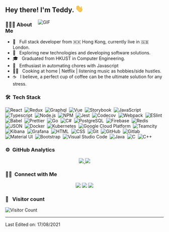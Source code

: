 <h2> Hey there! I'm Teddy. <img src="https://raw.githubusercontent.com/teddylun/teddylun/master/assets/Hi.gif" width="25"></h2>
<img align="right" alt="GIF" src="https://raw.githubusercontent.com/teddylun/teddylun/master/assets/gif4.gif" width="400"/>

<h3> 👨🏻‍💻 About Me </h3>

- 💼 &nbsp; Full stack developer from 🇭🇰 Hong Kong, currently live in 🇬🇧 London.
- 🤔 &nbsp; Exploring new technologies and developing software solutions.
- 🎓 &nbsp; Graduated from HKUST in Computer Engineering.
- 🌱 &nbsp; Enthusiast in automating chores with Javascript
- 👨‍🍳 &nbsp; Cooking at home | Netflix | listening music as hobbies/side hustles.
- ☕ &nbsp; I believe, a perfect cup of coffee can be the ultimate solution for any stress.

### 🛠 &nbsp;Tech Stack

![React](https://img.shields.io/badge/-React-05122A?style=flat&logo=react)&nbsp;
![Redux](https://img.shields.io/badge/-Redux-05122A?style=flat&logo=redux)&nbsp;
![Graphql](https://img.shields.io/badge/-Graphql-05122A?style=flat&logo=graphql)&nbsp;
![Vue](https://img.shields.io/badge/-Vue-05122A?style=flat&logo=vue.js)&nbsp;
![Storybook](https://img.shields.io/badge/-Storybook-05122A?style=flat&logo=storybook)&nbsp;
![JavaScript](https://img.shields.io/badge/-JavaScript-05122A?style=flat&logo=javascript)&nbsp;
![Typescript](https://img.shields.io/badge/-Typescript-05122A?style=flat&logo=typescript)&nbsp;
![Node.js](https://img.shields.io/badge/-Node.js-05122A?style=flat&logo=node.js)&nbsp;
![NPM](https://img.shields.io/badge/-NPM-05122A?style=flat&logo=npm)&nbsp;
![Jest](https://img.shields.io/badge/-Jest-05122A?style=flat&logo=jest)&nbsp;
![Codecov](https://img.shields.io/badge/-Codecov-05122A?style=flat&logo=codecov)&nbsp;
![Webpack](https://img.shields.io/badge/-Webpack-05122A?style=flat&logo=webpack)&nbsp;
![ESlint](https://img.shields.io/badge/-ESlint-05122A?style=flat&logo=eslint)&nbsp;
![Babel](https://img.shields.io/badge/-Babel-05122A?style=flat&logo=babel)&nbsp;
![Prettier](https://img.shields.io/badge/-Prettier-05122A?style=flat&logo=prettier)&nbsp;
![Go](https://img.shields.io/badge/-Go-05122A?style=flat&logo=go)&nbsp;
![C#](https://img.shields.io/badge/-C%20Sharp-05122A?style=flat&logo=c-sharp)&nbsp;
![PostgreSQL](https://img.shields.io/badge/-PostgresSQL-05122A?style=flat&logo=postgresql)&nbsp;
![Firebase](https://img.shields.io/badge/-Firebase-05122A?style=flat&logo=firebase)&nbsp;
![Redis](https://img.shields.io/badge/-Redis-05122A?style=flat&logo=redis)&nbsp;
![JSON](https://img.shields.io/badge/-Json-05122A?style=flat&logo=json)&nbsp;
![Docker](https://img.shields.io/badge/-Docker-05122A?style=flat&logo=docker)&nbsp;
![Kubernetes](https://img.shields.io/badge/-Kubernetes-05122A?style=flat&logo=kubernetes)&nbsp;
![Google Cloud Platform](https://img.shields.io/badge/-Google%20Cloud%20Platform-05122A?style=flat&logo=google-cloud)&nbsp;
![Teamcity](https://img.shields.io/badge/-Teamcity-05122A?style=flat&logo=teamcity)&nbsp;
![Kibana](https://img.shields.io/badge/-Kibana-05122A?style=flat&logo=kibana)&nbsp;
![Grafana](https://img.shields.io/badge/-Grafana-05122A?style=flat&logo=grafana)&nbsp;
![HTML](https://img.shields.io/badge/-HTML-05122A?style=flat&logo=HTML5)&nbsp;
![CSS](https://img.shields.io/badge/-CSS-05122A?style=flat&logo=CSS3&logoColor=1572B6)&nbsp;
![Git](https://img.shields.io/badge/-Git-05122A?style=flat&logo=git)&nbsp;
![GitHub](https://img.shields.io/badge/-GitHub-05122A?style=flat&logo=github)&nbsp;
![Gitlab](https://img.shields.io/badge/-Gitlab-05122A?style=flat&logo=gitlab)&nbsp;
![Material UI](https://img.shields.io/badge/-Material-05122A?style=flat&logo=material-design)&nbsp;
![Bootstrap](https://img.shields.io/badge/-Bootstrap-05122A?style=flat&logo=bootstrap&logoColor=563D7C)&nbsp;
![Visual Studio Code](https://img.shields.io/badge/-Visual%20Studio%20Code-05122A?style=flat&logo=visual-studio-code&logoColor=007ACC)&nbsp;
![Java](https://img.shields.io/badge/-Java-05122A?style=flat&logo=java)&nbsp;
![C](https://img.shields.io/badge/-C-05122A?style=flat&logo=C&logoColor=A8B9CC)&nbsp;
![C++](https://img.shields.io/badge/-C++-05122A?style=flat&logo=C%2B%2B&logoColor=00599C)&nbsp;

### ⚙️ &nbsp;GitHub Analytics

<p align="center">
<a href="https://github.com/AVS1508">
  <img height="180em" src="https://github-readme-stats-eight-theta.vercel.app/api?username=teddylun&show_icons=true&theme=algolia&include_all_commits=true&count_private=true"/>
  <img height="180em" src="https://github-readme-stats-eight-theta.vercel.app/api/top-langs/?username=teddylun&layout=compact&langs_count=8&theme=algolia"/>
</a>
</p>

### 🤝🏻 &nbsp;Connect with Me

<p align="center">
<a href="https://www.xtool.one/teddy"><img src="https://img.shields.io/badge/-xtool.one-3423A6?style=flat&logo=Google-Chrome&logoColor=white"/></a>
<a href="https://linkedin.com/in/teddylun"><img src="https://img.shields.io/badge/-Teddy%20Lun-0077B5?style=flat&logo=Linkedin&logoColor=white"/></a>
<a href="mailto:yhlun@connect.ust.hk"><img src="https://img.shields.io/badge/-yhlun@connect.ust.hk-D14836?style=flat&logo=Gmail&logoColor=white"/></a>
</p>

### 📲 &nbsp; Visitor count

![Visitor Count](https://profile-counter.glitch.me/{teddylun}/count.svg)

---

Last Edited on: 17/08/2021
